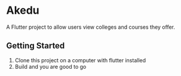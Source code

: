 # Akedu

A Flutter project to allow users view colleges and courses they offer.

## Getting Started

1. Clone this project on a computer with flutter installed
2. Build and you are good to go
